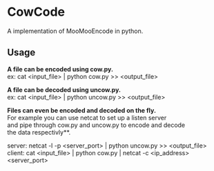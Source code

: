 # CowCode
A implementation of MooMooEncode in python.

## Usage

  **A file can be encoded using cow.py.**\
  ex: cat <input_file> | python cow.py >> <output_file>
  
  **A file can be decoded using uncow.py.**\
  ex: cat <input_file> | python uncow.py >> <output_file>
  
  **Files can even be encoded and decoded on the fly.**\
  For example you can use netcat to set up a listen server\
  and pipe through cow.py and uncow.py to encode and decode\
  the data respectivly**.
  
  server: netcat -l -p <server_port> | python uncow.py >> <output_file>\
  client: cat <input_file> | python cow.py | netcat -c <ip_address> <server_port>
